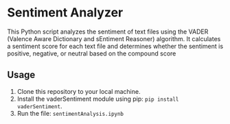 # Sentiment Analyzer

This Python script analyzes the sentiment of text files using the VADER (Valence Aware Dictionary and sEntiment Reasoner) algorithm. It calculates a sentiment score for each text file and determines whether the sentiment is positive, negative, or neutral based on the compound score

## Usage

1. Clone this repository to your local machine.
2. Install the vaderSentiment module using pip: `pip install vaderSentiment`.
3. Run the file: `sentimentAnalysis.ipynb`
